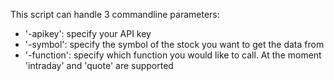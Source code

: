 This script can handle 3 commandline parameters:
- '-apikey': specify your API key
- '-symbol': specify the symbol of the stock you want to get the data from
- '-function': specify which function you would like to call. At the moment 'intraday' and 'quote' are supported
